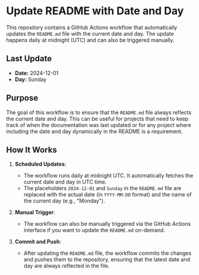 # Update README with Date and Day

This repository contains a GitHub Actions workflow that automatically updates the `README.md` file with the current date and day. The update happens daily at midnight (UTC) and can also be triggered manually.

## Last Update
- **Date:** 2024-12-01
- **Day:** Sunday

## Purpose

The goal of this workflow is to ensure that the `README.md` file always reflects the current date and day. This can be useful for projects that need to keep track of when the documentation was last updated or for any project where including the date and day dynamically in the README is a requirement.

## How It Works

1. **Scheduled Updates**: 
   - The workflow runs daily at midnight UTC. It automatically fetches the current date and day in UTC time.
   - The placeholders `2024-12-01` and `Sunday` in the `README.md` file are replaced with the actual date (in `YYYY-MM-DD` format) and the name of the current day (e.g., "Monday").

2. **Manual Trigger**: 
   - The workflow can also be manually triggered via the GitHub Actions interface if you want to update the `README.md` on-demand.

3. **Commit and Push**: 
   - After updating the `README.md` file, the workflow commits the changes and pushes them to the repository, ensuring that the latest date and day are always reflected in the file.

